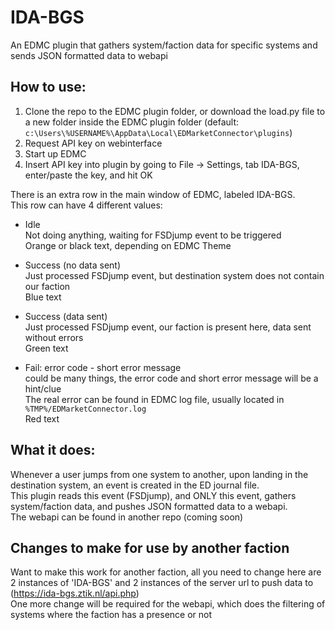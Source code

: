 # IDA-BGS
An EDMC plugin that gathers system/faction data for specific systems and sends JSON formatted data to webapi

## How to use:
1. Clone the repo to the EDMC plugin folder, or download the load.py file to a new folder inside the EDMC plugin folder
   (default: `c:\Users\%USERNAME%\AppData\Local\EDMarketConnector\plugins`)
2. Request API key on webinterface
3. Start up EDMC
4. Insert API key into plugin by going to File -> Settings, tab IDA-BGS, enter/paste the key, and hit OK

There is an extra row in the main window of EDMC, labeled IDA-BGS.  
This row can have 4 different values:  
- Idle  
  Not doing anything, waiting for FSDjump event to be triggered  
  Orange or black text, depending on EDMC Theme  

- Success (no data sent)  
  Just processed FSDjump event, but destination system does not contain our faction  
  Blue text  

- Success (data sent)  
  Just processed FSDjump event, our faction is present here, data sent without errors  
  Green text  

- Fail: error code - short error message  
  could be many things, the error code and short error message will be a hint/clue  
  The real error can be found in EDMC log file, usually located in `%TMP%/EDMarketConnector.log`  
  Red text  

## What it does:
Whenever a user jumps from one system to another, upon landing in the destination system, an event is created in the ED journal file.  
This plugin reads this event (FSDjump), and ONLY this event, gathers system/faction data, and pushes JSON formatted data to a webapi.  
The webapi can be found in another repo (coming soon)

## Changes to make for use by another faction
Want to make this work for another faction, all you need to change here are 2 instances of 'IDA-BGS' and 2 instances of the server url to push data to (https://ida-bgs.ztik.nl/api.php)  
One more change will be required for the webapi, which does the filtering of systems where the faction has a presence or not